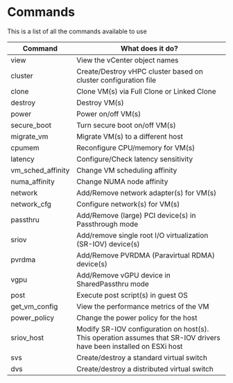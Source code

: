 # Commands

This is a list of all the commands available to use

| **Command**          	 | **What does it do?**                                                                                                	|
|------------------------|---------------------------------------------------------------------------------------------------------------------	|
| view                 	 | View the vCenter object names                                                                                       	|
| cluster              	 | Create/Destroy vHPC cluster based on cluster configuration file                                                     	|
| clone                	 | Clone VM(s) via Full Clone or Linked Clone                                                                          	|
| destroy              	 | Destroy VM(s)                                                                                                       	|
| power                	 | Power on/off VM(s)                                                                                                  	|
| secure_boot          	 | Turn secure boot on/off VM(s)                                                                                       	|
| migrate_vm           	 | Migrate VM(s) to a different host                                                                                   	|
| cpumem               	 | Reconfigure CPU/memory for VM(s)                                                                                    	|
| latency              	 | Configure/Check latency sensitivity                                                                                 	|
| vm_sched_affinity    	 | Change VM scheduling affinity                                                                                       	|
| numa_affinity        	 | Change NUMA node affinity                                                                                           	|
| network              	 | Add/Remove network adapter(s) for VM(s)                                                                             	|
| network_cfg          	 | Configure network(s) for VM(s)                                                                                      	|
| passthru             	 | Add/Remove (large) PCI device(s) in Passthrough mode                                                                	|
| sriov                	 | Add/remove single root I/O virtualization (SR-IOV) device(s)                                                        	|
| pvrdma               	 | Add/Remove PVRDMA (Paravirtual RDMA) device(s)                                                                      	|
| vgpu                 	 | Add/Remove vGPU device in SharedPassthru mode                                                                       	|
| post                 	 | Execute post script(s) in guest OS                                                                                  	|
| get_vm_config        	 | View the performance metrics of the VM                                                                              	|
| power_policy         	 | Change the power policy for the host                                                                                	|
| sriov_host           	 | Modify SR-IOV configuration on host(s). This operation assumes that SR-IOV drivers have been installed on ESXi host 	|
| svs                  	 | Create/destroy a standard virtual switch                                                                            	|
| dvs                  	 | Create/destroy a distributed virtual switch                                                                         	|